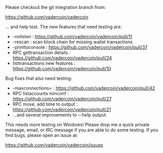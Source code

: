 Please checkout the git integration branch from:

https://github.com/vadercoin/vadercoin

... and help test.  The new features that need testing are:

* -nolisten : https://github.com/vadercoin/vadercoin/pull/11
* -rescan : scan block chain for missing wallet transactions
* -printtoconsole : https://github.com/vadercoin/vadercoin/pull/37
* RPC gettransaction details : https://github.com/vadercoin/vadercoin/pull/24
* listtransactions new features : https://github.com/vadercoin/vadercoin/pull/10

Bug fixes that also need testing:

* -maxconnections= : https://github.com/vadercoin/vadercoin/pull/42
* RPC listaccounts minconf : https://github.com/vadercoin/vadercoin/pull/27
* RPC move, add time to output : https://github.com/vadercoin/vadercoin/pull/21
* ...and several improvements to --help output.

This needs more testing on Windows!  Please drop me a quick private message, email, or IRC message if you are able to do some testing.  If you find bugs, please open an issue at:

https://github.com/vadercoin/vadercoin/issues
